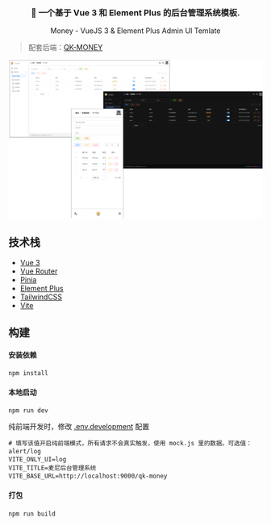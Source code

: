 <h3 align="center">🎉 一个基于 Vue 3 和 Element Plus 的后台管理系统模板. </h3>

<p align="center">Money - VueJS 3 & Element Plus Admin UI Temlate</p>

> 配套后端：[QK-MONEY](https://github.com/ycf1998/qk-money)

![image-20231014155427084](README.assets/image-20231014155427084.png)

## 技术栈

- [Vue 3](https://github.com/vuejs/vue-next)
- [Vue Router](https://router.vuejs.org/zh/)
- [Pinia](https://pinia.vuejs.org/zh/)
- [Element Plus](https://element-plus.org/zh-CN)
- [TailwindCSS](https://tailwindcss.com/)
- [Vite](https://vitejs.dev)

## 构建

#### 安装依赖

```
npm install
```

#### 本地启动

```
npm run dev
```

纯前端开发时，修改 [.env.development](./.env.development) 配置

```properties
# 填写该值开启纯前端模式，所有请求不会真实触发，使用 mock.js 里的数据。可选值：alert/log
VITE_ONLY_UI=log
VITE_TITLE=麦尼后台管理系统
VITE_BASE_URL=http://localhost:9000/qk-money
```

#### 打包

```
npm run build
```
